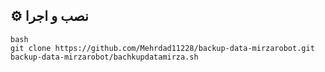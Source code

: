 ## ⚙️ نصب و اجرا

```
bash
git clone https://github.com/Mehrdad11228/backup-data-mirzarobot.git
backup-data-mirzarobot/bachkupdatamirza.sh

